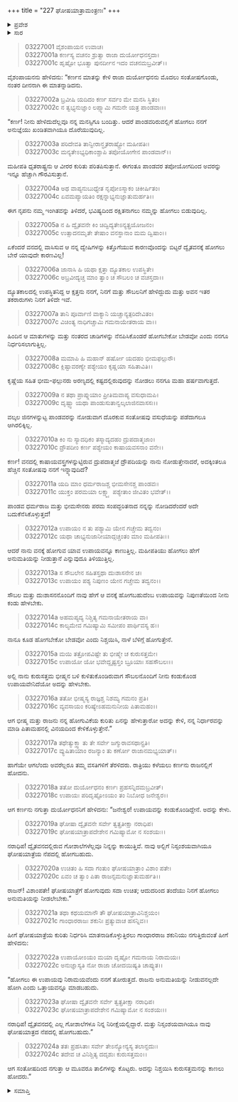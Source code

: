 +++
title = "227 ಘೋಷಯಾತ್ರಾಮಂತ್ರಣಃ"
+++

<details><summary>ಪ್ರವೇಶ</summary>


।।   ಓಂ ಓಂ ನಮೋ ನಾರಾಯಣಾಯ।।   ಶ್ರೀ ವೇದವ್ಯಾಸಾಯ ನಮಃ ।।

ಶ್ರೀ ಕೃಷ್ಣದ್ವೈಪಾಯನ ವೇದವ್ಯಾಸ ವಿರಚಿತ  

**ಶ್ರೀ ಮಹಾಭಾರತ**

**ಆರಣ್ಯಕ ಪರ್ವ**

**ಘೋಷಯಾತ್ರಾ ಪರ್ವ**

**ಅಧ್ಯಾಯ 227**

</details>


<details><summary>ಸಾರ</summary>

ಪಾಂಡವರಿರುವಲ್ಲಿಗೆ ಹೋಗಲು ತನಗೆ ಅನುಜ್ಞೆಯು ಖಂಡಿತವಾಗಿಯೂ ದೊರೆಯುವುದಿಲ್ಲವೆಂದು ದುರ್ಯೋಧನನು ಹೇಳಲು (1-16), ಕರ್ಣನು ಘೋಷಯಾತ್ರೆಯ ನೆಪದಲ್ಲಿ ಹೋಗಬಹುದೆಂದು ಸೂಚಿಸುವುದು (17-24).

</details>


> 03227001 ವೈಶಂಪಾಯನ ಉವಾಚ।  
03227001a ಕರ್ಣಸ್ಯ ವಚನಂ ಶ್ರುತ್ವಾ ರಾಜಾ ದುರ್ಯೋಧನಸ್ತದಾ।   
03227001c ಹೃಷ್ಟೋ ಭೂತ್ವಾ ಪುನರ್ದೀನ ಇದಂ ವಚನಮಬ್ರವೀತ್।।

ವೈಶಂಪಾಯನನು ಹೇಳಿದನು: “ಕರ್ಣನ ಮಾತನ್ನು ಕೇಳಿ ರಾಜಾ ದುರ್ಯೋಧನನು ಮೊದಲು ಸಂತೋಷಗೊಂಡು, ನಂತರ ದೀನನಾಗಿ ಈ ಮಾತನ್ನಾಡಿದನು.

> 03227002a ಬ್ರವೀಷಿ ಯದಿದಂ ಕರ್ಣ ಸರ್ವಂ ಮೇ ಮನಸಿ ಸ್ಥಿತಂ।  
03227002c ನ ತ್ವಭ್ಯನುಜ್ಞಾಂ ಲಪ್ಸ್ಯಾಮಿ ಗಮನೇ ಯತ್ರ ಪಾಂಡವಾಃ।।

“ಕರ್ಣ! ನೀನು ಹೇಳಿದುದೆಲ್ಲವೂ ನನ್ನ ಮನಸ್ಸಿಗೂ ಬಂದಿತ್ತು. ಆದರೆ ಪಾಂಡವರಿರುವಲ್ಲಿಗೆ ಹೋಗಲು ನನಗೆ ಅನುಜ್ಞೆಯು ಖಂಡಿತವಾಗಿಯೂ ದೊರೆಯುವುದಿಲ್ಲ.

> 03227003a ಪರಿದೇವತಿ ತಾನ್ವೀರಾನ್ಧೃತರಾಷ್ಟ್ರೋ ಮಹೀಪತಿಃ।  
03227003c ಮನ್ಯತೇಽಭ್ಯಧಿಕಾಂಶ್ಚಾಪಿ ತಪೋಯೋಗೇನ ಪಾಂಡವಾನ್।।

ಮಹೀಪತಿ ಧೃತರಾಷ್ಟ್ರನು ಆ ವೀರರ ಕುರಿತು ಪರಿತಪಿಸುತ್ತಾನೆ. ಈಗಂತೂ ಪಾಂಡವರ ತಪೋಯೋಗದಿಂದ ಅವರನ್ನು ಇನ್ನೂ ಹೆಚ್ಚಾಗಿ ಗೌರವಿಸುತ್ತಾನೆ.

> 03227004a ಅಥ ವಾಪ್ಯನುಬುಧ್ಯೇತ ನೃಪೋಽಸ್ಮಾಕಂ ಚಿಕೀರ್ಷಿತಂ।   
03227004c ಏವಮಪ್ಯಾಯತಿಂ ರಕ್ಷನ್ನಾಭ್ಯನುಜ್ಞಾತುಮರ್ಹತಿ।।

ಈಗ ನೃಪನು ನಮ್ಮ ಇಂಗಿತವನ್ನು ತಿಳಿದರೆ, ಭವಿಷ್ಯದಿಂದ ರಕ್ಷಿತನಾಗಲು ನಮ್ಮನ್ನು ಹೋಗಲು ಬಿಡುವುದಿಲ್ಲ.

> 03227005a ನ ಹಿ ದ್ವೈತವನೇ ಕಿಂ ಚಿದ್ವಿದ್ಯತೇಽನ್ಯತ್ಪ್ರಯೋಜನಂ।  
03227005c ಉತ್ಸಾದನಮೃತೇ ತೇಷಾಂ ವನಸ್ಥಾನಾಂ ಮಮ ದ್ವಿಷಾಂ।।

ಏಕೆಂದರೆ ವನದಲ್ಲಿ ವಾಸಿಸುವ ಆ ನನ್ನ ದ್ವೇಷಿಗಳನ್ನು ಕಿತ್ತೊಗೆಯುವ ಕಾರಣವೊಂದನ್ನು ಬಿಟ್ಟರೆ ದ್ವೈತವನಕ್ಕೆ ಹೋಗಲು ಬೇರೆ ಯಾವುದೇ ಕಾರಣವಿಲ್ಲ!

> 03227006a ಜಾನಾಸಿ ಹಿ ಯಥಾ ಕ್ಷತ್ತಾ ದ್ಯೂತಕಾಲ ಉಪಸ್ಥಿತೇ।  
03227006c ಅಬ್ರವೀದ್ಯಚ್ಚ ಮಾಂ ತ್ವಾಂ ಚ ಸೌಬಲಂ ಚ ವಚಸ್ತದಾ।।

ದ್ಯೂತಕಾಲದಲ್ಲಿ ಉಪಸ್ಥಿತನಿದ್ದ ಆ ಕ್ಷತ್ತನು ನನಗೆ, ನಿನಗೆ ಮತ್ತು ಸೌಬಲನಿಗೆ ಹೇಳಿದ್ದುದು ಮತ್ತು ಅವನ ಇತರ ತಕರಾರುಗಳು ನಿನಗೆ ತಿಳಿದೇ ಇವೆ.

> 03227007a ತಾನಿ ಪೂರ್ವಾಣಿ ವಾಕ್ಯಾನಿ ಯಚ್ಚಾನ್ಯತ್ಪರಿದೇವಿತಂ।  
03227007c ವಿಚಿಂತ್ಯ ನಾಧಿಗಚ್ಚಾಮಿ ಗಮನಾಯೇತರಾಯ ವಾ।।

ಹಿಂದಿನ ಆ ಮಾತುಗಳನ್ನು ಮತ್ತು ನಂತರದ ಚಾಡಿಗಳನ್ನು ನೆನಪಿಸಿಕೊಂಡರೆ ಹೋಗಬೇಕೋ ಬೇಡವೋ ಎಂದು ನನಗೂ ನಿರ್ಧರಿಸಲಾಗುತ್ತಿಲ್ಲ.

> 03227008a ಮಮಾಪಿ ಹಿ ಮಹಾನ್ ಹರ್ಷೋ ಯದಹಂ ಭೀಮಫಲ್ಗುನೌ।  
03227008c ಕ್ಲಿಷ್ಟಾವರಣ್ಯೇ ಪಶ್ಯೇಯಂ ಕೃಷ್ಣಯಾ ಸಹಿತಾವಿತಿ।।

ಕೃಷ್ಣೆಯ ಸಹಿತ ಭೀಮ-ಫಲ್ಗುನರು ಅರಣ್ಯದಲ್ಲಿ ಕಷ್ಟದಲ್ಲಿರುವುದನ್ನು ನೋಡಲು ನನಗೂ ಮಹಾ ಹರ್ಷವಾಗುತ್ತದೆ.

> 03227009a ನ ತಥಾ ಪ್ರಾಪ್ನುಯಾಂ ಪ್ರೀತಿಮವಾಪ್ಯ ವಸುಧಾಮಪಿ।  
03227009c ದೃಷ್ಟ್ವಾ ಯಥಾ ಪಾಂಡುಸುತಾನ್ವಲ್ಕಲಾಜಿನವಾಸಸಃ।।

ವಲ್ಕಲ ಜಿನಗಳನ್ನುಟ್ಟ ಪಾಂಡವರನ್ನು ನೋಡುವಾಗ ದೊರಕುವ ಸಂತೋಷವು ವಸುಧೆಯನ್ನು ಪಡೆದಾಗಲೂ ಆಗಿರಲಿಕ್ಕಿಲ್ಲ.

> 03227010a ಕಿಂ ನು ಸ್ಯಾದಧಿಕಂ ತಸ್ಮಾದ್ಯದಹಂ ದ್ರುಪದಾತ್ಮಜಾಂ।  
03227010c ದ್ರೌಪದೀಂ ಕರ್ಣ ಪಶ್ಯೇಯಂ ಕಾಷಾಯವಸನಾಂ ವನೇ।।

ಕರ್ಣ! ವನದಲ್ಲಿ ಕಾಷಾಯವಸ್ತ್ರಗಳನ್ನುಟ್ಟಿರುವ ದ್ರುಪದಾತ್ಮಜೆ ದ್ರೌಪದಿಯನ್ನು ನಾನು ನೋಡುತ್ತೇನಾದರೆ, ಅದಕ್ಕಿಂತಲೂ ಹೆಚ್ಚಿನ ಸಂತೋಷವು ನನಗೆ ಇನ್ನ್ಯಾವುದಿದೆ?

> 03227011a ಯದಿ ಮಾಂ ಧರ್ಮರಾಜಶ್ಚ ಭೀಮಸೇನಶ್ಚ ಪಾಂಡವಃ।  
03227011c ಯುಕ್ತಂ ಪರಮಯಾ ಲಕ್ಷ್ಮ್ಯಾ ಪಶ್ಯೇತಾಂ ಜೀವಿತಂ ಭವೇತ್।।

ಪಾಂಡವ ಧರ್ಮರಾಜ ಮತ್ತು ಭೀಮಸೇನರು ಪರಮ ಸಂಪದ್ಭರಿತನಾದ ನನ್ನನ್ನು ನೋಡಿದರೆಂದರೆ ಅದೇ ಬದುಕೆನೆಸಿಕೊಳ್ಳುತ್ತದೆ!

> 03227012a ಉಪಾಯಂ ನ ತು ಪಶ್ಯಾಮಿ ಯೇನ ಗಚ್ಚೇಮ ತದ್ವನಂ।  
03227012c ಯಥಾ ಚಾಭ್ಯನುಜಾನೀಯಾದ್ಗಚ್ಚಂತಂ ಮಾಂ ಮಹೀಪತಿಃ।।

ಆದರೆ ನಾನು ವನಕ್ಕೆ ಹೋಗುವ ಯಾವ ಉಪಾಯವನ್ನೂ ಕಾಣುತ್ತಿಲ್ಲ. ಮಹೀಪತಿಯು ಹೋಗಲು ಹೇಗೆ ಅನುಮತಿಯನ್ನು ನೀಡುತ್ತಾನೆ ಎನ್ನುವುದೂ ತಿಳಿಯುತ್ತಿಲ್ಲ.

> 03227013a ಸ ಸೌಬಲೇನ ಸಹಿತಸ್ತಥಾ ದುಃಶಾಸನೇನ ಚ।  
03227013c ಉಪಾಯಂ ಪಶ್ಯ ನಿಪುಣಂ ಯೇನ ಗಚ್ಚೇಮ ತದ್ವನಂ।।

ಸೌಬಲ ಮತ್ತು ದುಃಶಾಸನನೊಂದಿಗೆ ನಾವು ಹೇಗೆ ಆ ವನಕ್ಕೆ ಹೋಗಬಹುದೆಂಬ ಉಪಾಯವನ್ನು ನಿಪುಣತೆಯಿಂದ ನೀನು ಕಂಡು ಹೇಳಬೇಕು.

> 03227014a ಅಹಮಪ್ಯದ್ಯ ನಿಶ್ಚಿತ್ಯ ಗಮನಾಯೇತರಾಯ ವಾ।  
03227014c ಕಾಲ್ಯಮೇವ ಗಮಿಷ್ಯಾಮಿ ಸಮೀಪಂ ಪಾರ್ಥಿವಸ್ಯ ಹ।।

ನಾನೂ ಕೂಡ ಹೋಗಬೇಕೋ ಬೇಡವೋ ಎಂದು ನಿಶ್ಚಯಿಸಿ, ನಾಳೆ ಬೆಳಿಗ್ಗೆ ಹೋಗುತ್ತೇನೆ.

> 03227015a ಮಯಿ ತತ್ರೋಪವಿಷ್ಟೇ ತು ಭೀಷ್ಮೇ ಚ ಕುರುಸತ್ತಮೇ।  
03227015c ಉಪಾಯೋ ಯೋ ಭವೇದ್ದೃಷ್ಟಸ್ತಂ ಬ್ರೂಯಾಃ ಸಹಸೌಬಲಃ।।

ಅಲ್ಲಿ ನಾನು ಕುರುಸತ್ತಮ ಭೀಷ್ಮನ ಬಳಿ ಕುಳಿತುಕೊಂಡಿರುವಾಗ ಸೌಬಲನೊಂದಿಗೆ ನೀನು ಕಂಡುಕೊಂಡ ಉಪಾಯವೇನಿದೆಯೋ ಅದನ್ನು ಹೇಳಬೇಕು.

> 03227016a ತತೋ ಭೀಷ್ಮಸ್ಯ ರಾಜ್ಞಶ್ಚ ನಿಶಮ್ಯ ಗಮನಂ ಪ್ರತಿ।  
03227016c ವ್ಯವಸಾಯಂ ಕರಿಷ್ಯೇಽಹಮನುನೀಯ ಪಿತಾಮಹಂ।।

ಆಗ ಭೀಷ್ಮ ಮತ್ತು ರಾಜನು ನನ್ನ ಹೋಗುವಿಕೆಯ ಕುರಿತು ಏನನ್ನು ಹೇಳುತ್ತಾರೋ ಅದನ್ನು ಕೇಳಿ, ನನ್ನ ನಿರ್ಧಾರವನ್ನು ಮಾಡಿ ಪಿತಾಮಹನಲ್ಲಿ ವಿನಯದಿಂದ ಕೇಳಿಕೊಳ್ಳುತ್ತೇನೆ.”

> 03227017a ತಥೇತ್ಯುಕ್ತ್ವಾ ತು ತೇ ಸರ್ವೇ ಜಗ್ಮುರಾವಸಥಾನ್ಪ್ರತಿ।  
03227017c ವ್ಯುಷಿತಾಯಾಂ ರಜನ್ಯಾಂ ತು ಕರ್ಣೋ ರಾಜಾನಮಭ್ಯಯಾತ್।।

ಹಾಗೆಯೇ ಆಗಲೆಂದು ಅವರೆಲ್ಲರೂ ತಮ್ಮ ವಸತಿಗಳಿಗೆ ತೆರಳಿದರು. ರಾತ್ರಿಯು ಕಳೆಯಲು ಕರ್ಣನು ರಾಜನಲ್ಲಿಗೆ ಹೋದನು.

> 03227018a ತತೋ ದುರ್ಯೋಧನಂ ಕರ್ಣಃ ಪ್ರಹಸನ್ನಿದಮಬ್ರವೀತ್।  
03227018c ಉಪಾಯಃ ಪರಿದೃಷ್ಟೋಽಯಂ ತಂ ನಿಬೋಧ ಜನೇಶ್ವರ।।

ಆಗ ಕರ್ಣನು ನಗುತ್ತಾ ದುರ್ಯೋಧನನಿಗೆ ಹೇಳಿದನು: “ಜನೇಶ್ವರ! ಉಪಾಯವನ್ನು ಕಂಡುಕೊಂಡಿದ್ದೇನೆ. ಅದನ್ನು ಕೇಳು.

> 03227019a ಘೋಷಾ ದ್ವೈತವನೇ ಸರ್ವೇ ತ್ವತ್ಪ್ರತೀಕ್ಷಾ ನರಾಧಿಪ।  
03227019c ಘೋಷಯಾತ್ರಾಪದೇಶೇನ ಗಮಿಷ್ಯಾಮೋ ನ ಸಂಶಯಃ।।

ನರಾಧಿಪ! ದ್ವೈತವನದಲ್ಲಿರುವ ಗೋಶಾಲೆಗಳೆಲ್ಲವೂ ನಿನ್ನನ್ನು ಕಾಯುತ್ತಿವೆ. ನಾವು ಅಲ್ಲಿಗೆ ನಿಸ್ಸಂಶಯವಾಗಿಯೂ ಘೋಷಯಾತ್ರೆಯ ನೆಪದಲ್ಲಿ ಹೋಗಬಹುದು.

> 03227020a ಉಚಿತಂ ಹಿ ಸದಾ ಗಂತುಂ ಘೋಷಯಾತ್ರಾಂ ವಿಶಾಂ ಪತೇ।  
03227020c ಏವಂ ಚ ತ್ವಾಂ ಪಿತಾ ರಾಜನ್ಸಮನುಜ್ಞಾತುಮರ್ಹತಿ।।

ರಾಜನ್! ವಿಶಾಂಪತೇ! ಘೋಷಯಾತ್ರೆಗೆ ಹೋಗುವುದು ಸದಾ ಉಚಿತ; ಆದುದರಿಂದ ತಂದೆಯು ನಿನಗೆ ಹೋಗಲು ಅನುಮತಿಯನ್ನು ನೀಡಲೇಬೇಕು.”

> 03227021a ತಥಾ ಕಥಯಮಾನೌ ತೌ ಘೋಷಯಾತ್ರಾವಿನಿಶ್ಚಯಂ।  
03227021c ಗಾಂಧಾರರಾಜಃ ಶಕುನಿಃ ಪ್ರತ್ಯುವಾಚ ಹಸನ್ನಿವ।।

ಹೀಗೆ ಘೋಷಯಾತ್ರೆಯ ಕುರಿತು ನಿರ್ಧರಿಸಿ ಮಾತನಾಡಿಕೊಳ್ಳುತ್ತಿರಲು ಗಾಂಧಾರರಾಜ ಶಕುನಿಯು ನಗುತ್ತಿರುವಂತೆ ಹೀಗೆ ಹೇಳಿದನು:

> 03227022a ಉಪಾಯೋಽಯಂ ಮಯಾ ದೃಷ್ಟೋ ಗಮನಾಯ ನಿರಾಮಯಃ।   
03227022c ಅನುಜ್ಞಾಸ್ಯತಿ ನೋ ರಾಜಾ ಚೋದಯಿಷ್ಯತಿ ಚಾಪ್ಯುತ।।

“ಹೋಗಲು ಈ ಉಪಾಯವು ನಿರಾಮಯವೆಂದು ನನಗೆ ತೋರುತ್ತದೆ. ರಾಜನು ಅನುಮತಿಯನ್ನು ನೀಡುವನಲ್ಲದೇ ಹೋಗಿ ಎಂದು ಒತ್ತಾಯವನ್ನೂ ಮಾಡಬಹುದು.

> 03227023a ಘೋಷಾ ದ್ವೈತವನೇ ಸರ್ವೇ ತ್ವತ್ಪ್ರತೀಕ್ಷಾ ನರಾಧಿಪ।  
03227023c ಘೋಷಯಾತ್ರಾಪದೇಶೇನ ಗಮಿಷ್ಯಾಮೋ ನ ಸಂಶಯಃ।।

ನರಾಧಿಪ! ದ್ವೈತವನದಲ್ಲಿ ಎಲ್ಲ ಗೋಶಾಲೆಗಳೂ ನಿನ್ನ ನಿರೀಕ್ಷೆಯಲ್ಲಿದ್ದಾರೆ. ಮತ್ತು ನಿಸ್ಸಂಶಯವಾಗಿಯೂ ನಾವು ಘೋಷಯಾತ್ರದ ನೆಪದಲ್ಲಿ ಹೋಗಬಹುದು.”

> 03227024a ತತಃ ಪ್ರಹಸಿತಾಃ ಸರ್ವೇ ತೇಽನ್ಯೋನ್ಯಸ್ಯ ತಲಾನ್ದದುಃ।  
03227024c ತದೇವ ಚ ವಿನಿಶ್ಚಿತ್ಯ ದದೃಶುಃ ಕುರುಸತ್ತಮಂ।।

ಆಗ ಸಂತೋಷದಿಂದ ನಗುತ್ತಾ ಆ ಮೂವರೂ ತಾಲಿಗಳನ್ನು ಕೊಟ್ಟರು. ಅದನ್ನು ನಿಶ್ಚಯಿಸಿ ಕುರುಸತ್ತಮನನ್ನು ಕಾಣಲು ಹೋದರು.”


<details><summary>ಸಮಾಪ್ತಿ</summary>


ಇತಿ ಶ್ರೀ ಮಹಾಭಾರತೇ ಆರಣ್ಯಕ ಪರ್ವಣಿ ಘೋಷಯಾತ್ರಾ ಪರ್ವಣಿ ಘೋಷಯಾತ್ರಾಮಂತ್ರಣೇ ಸಪ್ತವಿಂಶತ್ಯಾಧಿಕದ್ವಿಶತತಮೋಽಧ್ಯಾಯಃ।  
ಇದು ಮಹಾಭಾರತದ ಆರಣ್ಯಕ ಪರ್ವದಲ್ಲಿ ಘೋಷಯಾತ್ರಾ ಪರ್ವದಲ್ಲಿ ಘೋಷಯಾತ್ರಾಮಂತ್ರಣದಲ್ಲಿ ಇನ್ನೂರಾಇಪ್ಪತ್ತೇಳನೆಯ ಅಧ್ಯಾಯವು.

</details>
